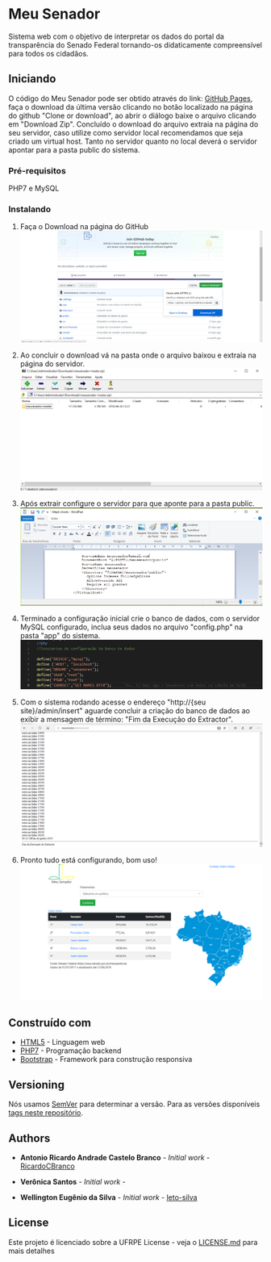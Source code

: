 # Meu Senador

Sistema web com o objetivo de interpretar os dados do portal da transparência do Senado Federal tornando-os didaticamente compreensível para todos os cidadãos.

## Iniciando

O código do Meu Senador pode ser obtido através do link: [GitHub Pages](https://github.com/RicardoCBranco/meusenador.git), faça o download da última versão clicando no botão localizado na página do github "Clone or download", ao abrir o diálogo baixe o arquivo clicando em "Download Zip".
Concluído o download do arquivo extraia na página do seu servidor, caso utilize como servidor local recomendamos que seja criado um virtual host. Tanto no servidor quanto no local deverá o servidor apontar para a pasta public do sistema.

### Pré-requisitos

PHP7 e MySQL

### Instalando
1) Faça o Download na página do GitHub
![Download GitHub](/public/img/tela1.png)


2) Ao concluir o download vá na pasta onde o arquivo baixou e extraia na página do servidor.
![Extraindo Arquivos](/public/img/tela2.png)

3) Após extrair configure o servidor para que aponte para a pasta public.
![Configurar host](/public/img/tela3.png)

4) Terminado a configuração inicial crie o banco de dados, com o servidor MySQL configurado, inclua seus dados no arquivo "config.php" na pasta "app" do sistema.
![Configurar MySQL](/public/img/tela4.png)

5) Com o sistema rodando acesse o endereço "http://{seu site}/admin/insert" aguarde concluir a criação do banco de dados ao exibir a mensagem de término: "Fim da Execução do Extractor".
![Extractor](/public/img/tela5.png)

6) Pronto tudo está configurando, bom uso!
![Página Inicial](/public/img/tela6.png)

## Construído com

* [HTML5](https://www.w3schools.com/html/html5_intro.asp) - Linguagem web
* [PHP7](https://secure.php.net/) - Programação backend
* [Bootstrap](https://getbootstrap.com/) - Framework para construção responsiva


## Versioning

Nós usamos [SemVer](http://semver.org/) para determinar a versão. Para as versões disponíveis [tags neste repositório](https://github.com/RicardoCBranco/meusenador/tags). 

## Authors

* **Antonio Ricardo Andrade Castelo Branco** - *Initial work* - [RicardoCBranco](https://github.com/RicardoCBranco)

* **Verônica Santos** - *Initial work* - 

* **Wellington Eugênio da Silva** - *Initial work* - [leto-silva](https://github.com/leto-silva)


## License

Este projeto é licenciado sobre a UFRPE License - veja o [LICENSE.md](LICENSE.md) para mais detalhes
